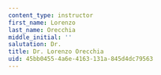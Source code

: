 ```yaml
---
content_type: instructor
first_name: Lorenzo
last_name: Orecchia
middle_initial: ''
salutation: Dr.
title: Dr. Lorenzo Orecchia
uid: 45bb0455-4a6e-4163-131a-845d4dc79563
---
```

